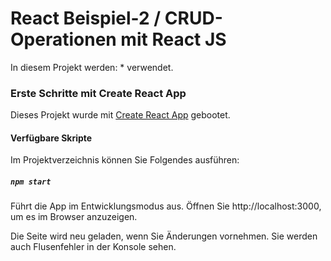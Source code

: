 # React Beispiel-2 / CRUD-Operationen mit React JS 

In diesem Projekt werden:
  *
verwendet.




### Erste Schritte mit Create React App

Dieses Projekt wurde mit [Create React App](https://github.com/facebook/create-react-app) gebootet.

#### Verfügbare Skripte

Im Projektverzeichnis können Sie Folgendes ausführen:

##### `npm start`

Führt die App im Entwicklungsmodus aus.
Öffnen Sie http://localhost:3000, um es im Browser anzuzeigen.

Die Seite wird neu geladen, wenn Sie Änderungen vornehmen.
Sie werden auch Flusenfehler in der Konsole sehen.



